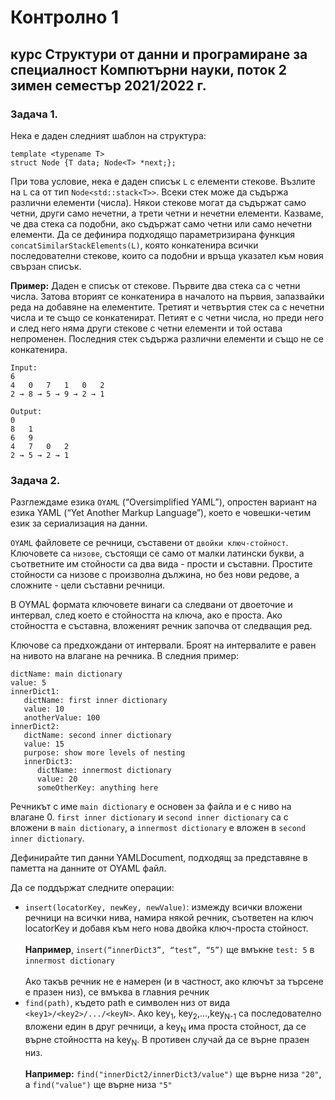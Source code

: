 # Контролно 1
## курс Структури от данни и програмиране за специалност Компютърни науки, поток 2 зимен семестър 2021/2022 г.


### Задача 1. 
Нека е даден следният шаблон на структура:
```
template <typename T>
struct Node {T data; Node<T> *next;};
```
При това условие, нека е даден списък `L` с елементи стекове. Възлите на `L` са от тип `Node<std::stack<T>>`. Всеки стек може да съдържа различни елементи (числа). Някои стекове могат да съдържат само четни, други само нечетни, а трети четни и нечетни елементи. Казваме, че два стека са подобни, ако съдържат само четни или само нечетни елементи. Да се дефинира подходящо параметризирана функция `concatSimilarStackElements(L)`, която конкатенира всички последователни стекове, които са подобни и връща указател към новия свързан списък.

**Пример:** Даден е списък от стекове. Първите два стека са с четни числа. Затова вторият се конкатенира в началото на първия, запазвайки реда на добавяне на елементите. Третият и четвъртия стек са с нечетни числа и те също се конкатенират. Петият е с четни числа, но преди него и след него няма други стекове с четни елементи и той остава непроменен. Последния стек съдържа различни елементи и също не се конкатенира. 

```     
Input:     
6       
4   0   7   1   0   2
2 → 8 → 5 → 9 → 2 → 1

Output: 
0       
8   1     
6   9       
4   7   0   2
2 → 5 → 2 → 1
```

### Задача 2.
Разглеждаме езика `OYAML` (“Oversimplified YAML”), опростен вариант на езика YAML (“Yet Another Markup Language”), което е човешки-четим език за сериализация на данни.

`OYAML` файловете се речници, съставени от `двойки ключ-стойност`. Ключовете са `низове`, състоящи се само от малки латински букви, а съответните им стойности са два вида - прости и съставни. Простите стойности са низове с произволна дължина, но без нови редове, а сложните - цели съставни речници. 

В OYMAL формата ключовете винаги са следвани от двоеточие и интервал, след което е стойността на ключа, ако е проста. Ако стойността е съставна, вложеният речник започва от следващия ред. 

Ключове са предхождани от интервали. Броят на интервалите е равен на нивото на влагане на речника. В следния пример:
```
dictName: main dictionary
value: 5
innerDict1:
   dictName: first inner dictionary
   value: 10
   anotherValue: 100
innerDict2:
   dictName: second inner dictionary
   value: 15
   purpose: show more levels of nesting
   innerDict3:
      dictName: innermost dictionary
      value: 20
      someOtherKey: anything here
```

Речникът с име `main dictionary` е основен за файла и е с ниво на влагане 0. `first inner dictionary` и `second inner dictionary` са с вложени в `main dictionary`, a `innermost dictionary` е вложен в `second inner dictionary`.

Дефинирайте тип данни YAMLDocument, подходящ за представяне в паметта на данните от OYAML файл. 

Да се поддържат следните операции:

- `insert(locatorKey, newKey, newValue)`: измежду всички вложени речници на всички нива, намира някой речник, съответен на ключ locatorKey и добавя към него нова двойка ключ-проста стойност. <br><br>**Например**, `insert(“innerDict3”, “test”, “5”)` ще вмъкне `test: 5` в `innermost dictionary`<br><br>Ако такъв речник не е намерен (и в частност, ако ключът за търсене е празен низ), се вмъква в главния речник
- `find(path)`, където path е символен низ от вида `<key1>/<key2>/.../<keyN>`. Ако key<sub>1</sub>, key<sub>2</sub>,...,key<sub>N-1</sub> са последователно вложени един в друг речници, а key<sub>N</sub> има проста стойност, да се върне стойността на key<sub>N</sub>. В противен случай да се върне празен низ. <br><br>**Например:**
`find("innerDict2/innerDict3/value")` ще върне низа `"20"`, а
`find("value")` 
ще върне низа `"5"`	
